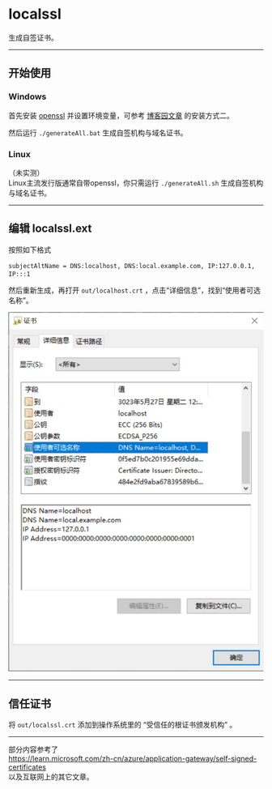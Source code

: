 # localssl

生成自签证书。  

***
## 开始使用
### Windows
首先安装 [openssl](https://slproweb.com/products/Win32OpenSSL.html) 并设置环境变量，可参考 [博客园文章](https://www.cnblogs.com/dingshaohua/p/12271280.html) 的安装方式二。    

然后运行 `./generateAll.bat` 生成自签机构与域名证书。  

### Linux
（未实测）  
Linux主流发行版通常自带openssl，你只需运行 `./generateAll.sh` 生成自签机构与域名证书。  

***
## 编辑 localssl.ext
按照如下格式
```
subjectAltName = DNS:localhost, DNS:local.example.com, IP:127.0.0.1, IP:::1
```

然后重新生成，再打开 `out/localhost.crt` ，点击“详细信息”，找到“使用者可选名称”。  

![image](./READMEimages/使用者可选名称.jpg)

***
## 信任证书
将 `out/localssl.crt` 添加到操作系统里的 “受信任的根证书颁发机构” 。

***
部分内容参考了  
https://learn.microsoft.com/zh-cn/azure/application-gateway/self-signed-certificates  
以及互联网上的其它文章。  
